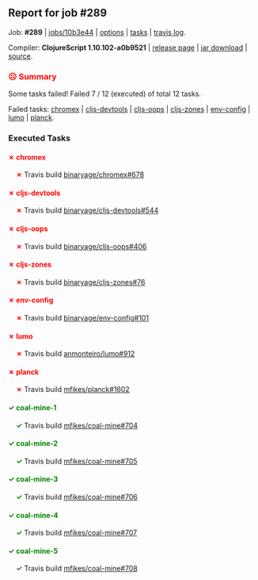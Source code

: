 ## Report for job #289

Job: **#289** | [jobs/10b3e44](https://github.com/cljs-oss/canary/commit/10b3e44725e484e37aff33edeabccfc2bdb9c5a7) | [options](options.edn) | [tasks](tasks.edn) | [travis log](https://travis-ci.org/cljs-oss/canary/builds/348564681).

Compiler: **ClojureScript 1.10.102-a0b9521** | [release page](https://github.com/cljs-oss/canary/releases/tag/r1.10.102-a0b9521) | [jar download](https://github.com/cljs-oss/canary/releases/download/r1.10.102-a0b9521/clojurescript-1.10.102-a0b9521.jar) | [source](https://github.com/clojure/clojurescript/commit/a0b952129a087a724fc6f89cb9b1a5960426dfd6).

### <b style='color:red'>☹ Summary</b>

Some tasks failed! Failed 7 / 12 (executed) of total 12 tasks.

Failed tasks: [chromex](#-chromex) | [cljs-devtools](#-cljs-devtools) | [cljs-oops](#-cljs-oops) | [cljs-zones](#-cljs-zones) | [env-config](#-env-config) | [lumo](#-lumo) | [planck](#-planck).

### Executed Tasks

#### <b style='color:red'>&#x2717; chromex</b>
&nbsp;&nbsp;&nbsp;&nbsp;<b style='color:red'>&#x2717;</b> Travis build [binaryage/chromex#678](https://travis-ci.org/binaryage/chromex/builds/348565330)<br>

#### <b style='color:red'>&#x2717; cljs-devtools</b>
&nbsp;&nbsp;&nbsp;&nbsp;<b style='color:red'>&#x2717;</b> Travis build [binaryage/cljs-devtools#544](https://travis-ci.org/binaryage/cljs-devtools/builds/348565334)<br>

#### <b style='color:red'>&#x2717; cljs-oops</b>
&nbsp;&nbsp;&nbsp;&nbsp;<b style='color:red'>&#x2717;</b> Travis build [binaryage/cljs-oops#406](https://travis-ci.org/binaryage/cljs-oops/builds/348565340)<br>

#### <b style='color:red'>&#x2717; cljs-zones</b>
&nbsp;&nbsp;&nbsp;&nbsp;<b style='color:red'>&#x2717;</b> Travis build [binaryage/cljs-zones#76](https://travis-ci.org/binaryage/cljs-zones/builds/348565338)<br>

#### <b style='color:red'>&#x2717; env-config</b>
&nbsp;&nbsp;&nbsp;&nbsp;<b style='color:red'>&#x2717;</b> Travis build [binaryage/env-config#101](https://travis-ci.org/binaryage/env-config/builds/348565369)<br>

#### <b style='color:red'>&#x2717; lumo</b>
&nbsp;&nbsp;&nbsp;&nbsp;<b style='color:red'>&#x2717;</b> Travis build [anmonteiro/lumo#912](https://travis-ci.org/anmonteiro/lumo/builds/348565371)<br>

#### <b style='color:red'>&#x2717; planck</b>
&nbsp;&nbsp;&nbsp;&nbsp;<b style='color:red'>&#x2717;</b> Travis build [mfikes/planck#1602](https://travis-ci.org/mfikes/planck/builds/348565373)<br>

#### <b style='color:green'>&#x2713; coal-mine-1</b>
&nbsp;&nbsp;&nbsp;&nbsp;<b style='color:green'>&#x2713;</b> Travis build [mfikes/coal-mine#704](https://travis-ci.org/mfikes/coal-mine/builds/348565346)<br>

#### <b style='color:green'>&#x2713; coal-mine-2</b>
&nbsp;&nbsp;&nbsp;&nbsp;<b style='color:green'>&#x2713;</b> Travis build [mfikes/coal-mine#705](https://travis-ci.org/mfikes/coal-mine/builds/348565357)<br>

#### <b style='color:green'>&#x2713; coal-mine-3</b>
&nbsp;&nbsp;&nbsp;&nbsp;<b style='color:green'>&#x2713;</b> Travis build [mfikes/coal-mine#706](https://travis-ci.org/mfikes/coal-mine/builds/348565359)<br>

#### <b style='color:green'>&#x2713; coal-mine-4</b>
&nbsp;&nbsp;&nbsp;&nbsp;<b style='color:green'>&#x2713;</b> Travis build [mfikes/coal-mine#707](https://travis-ci.org/mfikes/coal-mine/builds/348565365)<br>

#### <b style='color:green'>&#x2713; coal-mine-5</b>
&nbsp;&nbsp;&nbsp;&nbsp;<b style='color:green'>&#x2713;</b> Travis build [mfikes/coal-mine#708](https://travis-ci.org/mfikes/coal-mine/builds/348565367)<br>